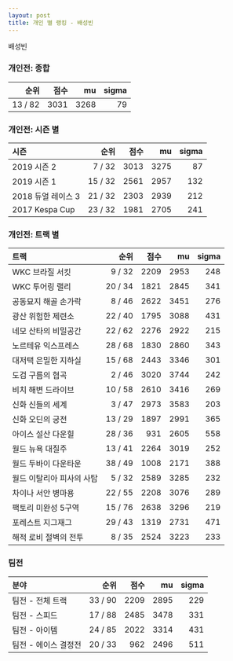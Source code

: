 ```yaml
---
layout: post
title: 개인 별 랭킹 - 배성빈
---
```


배성빈

### 개인전: 종합

| 순위 | 점수 | mu | sigma |
|---:|---:|---:|---:|
| 13 / 82 | 3031 | 3268 | 79 |

### 개인전: 시즌 별

| 시즌 | 순위 | 점수 | mu | sigma |
|:---|---:|---:|---:|---:|
| 2019 시즌 2 | 7 / 32 | 3013 | 3275 | 87 |
| 2019 시즌 1 | 15 / 32 | 2561 | 2957 | 132 |
| 2018 듀얼 레이스 3 | 21 / 32 | 2303 | 2939 | 212 |
| 2017 Kespa Cup | 23 / 32 | 1981 | 2705 | 241 |

### 개인전: 트랙 별

| 트랙 | 순위 | 점수 | mu | sigma |
|:---|---:|---:|---:|---:|
| WKC 브라질 서킷 | 9 / 32 | 2209 | 2953 | 248 |
| WKC 투어링 랠리 | 20 / 34 | 1821 | 2845 | 341 |
| 공동묘지 해골 손가락 | 8 / 46 | 2622 | 3451 | 276 |
| 광산 위험한 제련소 | 22 / 40 | 1795 | 3088 | 431 |
| 네모 산타의 비밀공간 | 22 / 62 | 2276 | 2922 | 215 |
| 노르테유 익스프레스 | 28 / 68 | 1830 | 2860 | 343 |
| 대저택 은밀한 지하실 | 15 / 68 | 2443 | 3346 | 301 |
| 도검 구름의 협곡 | 2 / 46 | 3020 | 3744 | 242 |
| 비치 해변 드라이브 | 10 / 58 | 2610 | 3416 | 269 |
| 신화 신들의 세계 | 3 / 47 | 2973 | 3583 | 203 |
| 신화 오딘의 궁전 | 13 / 29 | 1897 | 2991 | 365 |
| 아이스 설산 다운힐 | 28 / 36 | 931 | 2605 | 558 |
| 월드 뉴욕 대질주 | 13 / 41 | 2264 | 3019 | 252 |
| 월드 두바이 다운타운 | 38 / 49 | 1008 | 2171 | 388 |
| 월드 이탈리아 피사의 사탑 | 5 / 32 | 2589 | 3285 | 232 |
| 차이나 서안 병마용 | 22 / 55 | 2208 | 3076 | 289 |
| 팩토리 미완성 5구역 | 15 / 76 | 2638 | 3296 | 219 |
| 포레스트 지그재그 | 29 / 43 | 1319 | 2731 | 471 |
| 해적 로비 절벽의 전투 | 8 / 35 | 2524 | 3223 | 233 |

### 팀전

| 분야 | 순위 | 점수 | mu | sigma |
|:---|---:|---:|---:|---:|
| 팀전 - 전체 트랙 | 33 / 90 | 2209 | 2895 | 229 |
| 팀전 - 스피드 | 17 / 88 | 2485 | 3478 | 331 |
| 팀전 - 아이템 | 24 / 85 | 2022 | 3314 | 431 |
| 팀전 - 에이스 결정전 | 20 / 33 | 962 | 2496 | 511 |
